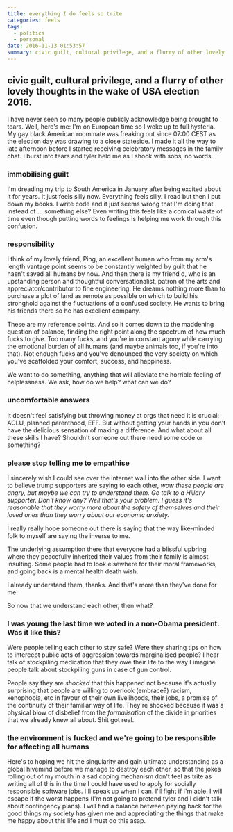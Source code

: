 ```yaml
---
title: everything I do feels so trite
categories: feels
tags:
  - politics
  - personal
date: 2016-11-13 01:53:57
summary: civic guilt, cultural privilege, and a flurry of other lovely thoughts in the wake of USA election 2016.
---
```


##  civic guilt, cultural privilege, and a flurry of other lovely thoughts in the wake of USA election 2016.

I have never seen so many people publicly acknowledge being brought to tears. <!-- more --> Well, here's me: I'm on European time so I woke up to full hysteria. My gay black American roommate was freaking out since 07:00 CEST as the election day was drawing to a close stateside. I made it all the way to late afternoon before I started receiving celebratory messages in the family chat. I burst into tears and tyler held me as I shook with sobs, no words.

### immobilising guilt

I'm dreading my trip to South America in January after being excited about it for years. It just feels silly now. Everything feels silly. I read but then I put down my books. I write code and it just seems wrong that I'm doing that instead of ... something else? Even writing this feels like a comical waste of time even though putting words to feelings is helping me work through this confusion.

### responsibility

I think of my lovely friend, Ping, an excellent human who from my arm's length vantage point seems to be constantly weighted by guilt that he hasn't saved all humans by now. And then there is my friend d, who is an upstanding person and thoughtful conversationalist, patron of the arts and appreciator/contributor to fine engineering. He dreams nothing more than to purchase a plot of land as remote as possible on which to build his stronghold against the fluctuations of a confused society. He wants to bring his friends there so he has excellent company.

These are my reference points. And so it comes down to the maddening question of balance, finding the right point along the spectrum of how much fucks to give. Too many fucks, and you're in constant agony while carrying the emotional burden of all humans (and maybe animals too, if you're into that). Not enough fucks and you've denounced the very society on which you've scaffolded your comfort, success, and happiness.

We want to do something, anything that will alleviate the horrible feeling of helplessness. We ask, how do we help? what can we do?

### uncomfortable answers

It doesn't feel satisfying but throwing money at orgs that need it is crucial: ACLU, planned parenthood, EFF. But without getting your hands in you don't have the delicious sensation of making a difference. And what about all these skills I have? Shouldn't someone out there need some code or something?

### please stop telling me to empathise

I sincerely wish I could see over the internet wall into the other side. I want to believe trump supporters are saying to each other, _wow these people are angry, but maybe we can try to understand them. Go talk to a Hillary supporter. Don't know any? Well that's your problem. I guess it's reasonable that they worry more about the safety of themselves and their loved ones than they worry about our economic anxiety._

I really really hope someone out there is saying that the way like-minded folk to myself are saying the inverse to me.

The underlying assumption there that everyone had a blissful upbring where they peacefully inherited their values from their family is almost insulting. Some people had to look elsewhere for their moral frameworks, and going back is a mental health death wish.

I already understand them, thanks. And that's more than they've done for me.

So now that we understand each other, then what?

### I was young the last time we voted in a non-Obama president. Was it like this?

Were people telling each other to stay safe? Were they sharing tips on how to intercept public acts of aggression towards marginalised people? I hear talk of stockpiling medication that they owe their life to the way I imagine people talk about stockpiling guns in case of gun control.

People say they are _shocked_ that this happened not because it's actually surprising that people are willing to overlook (embrace?) racism, xenophobia, etc in favour of their own livelihoods, their jobs, a promise of the continuity of their familiar way of life. They're shocked because it was a physical blow of disbelief from the _formalisation_ of the divide in priorities that we already knew all about. Shit got real.

### the environment is fucked and we're going to be responsible for affecting all humans

Here's to hoping we hit the singularity and gain ultimate understanding as a global hivemind before we manage to destroy each other, so that the jokes rolling out of my mouth in a sad coping mechanism don't feel as trite as writing all of this in the time I could have used to apply for socially responsible software jobs. I'll speak up when I can. I'll fight if I'm able. I will escape if the worst happens (I'm not going to pretend tyler and I didn't talk about contingency plans). I will find a balance between paying back for the good things my society has given me and appreciating the things that make me happy about this life and I must do this asap.
